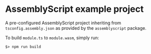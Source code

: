 AssemblyScript example project
==============================

A pre-configured AssemblyScript project inheriting from `tsconfig.assembly.json` as provided by the `assemblyscript` package.

To build `module.ts` to `module.wasm`, simply run:

```
$> npm run build
```
